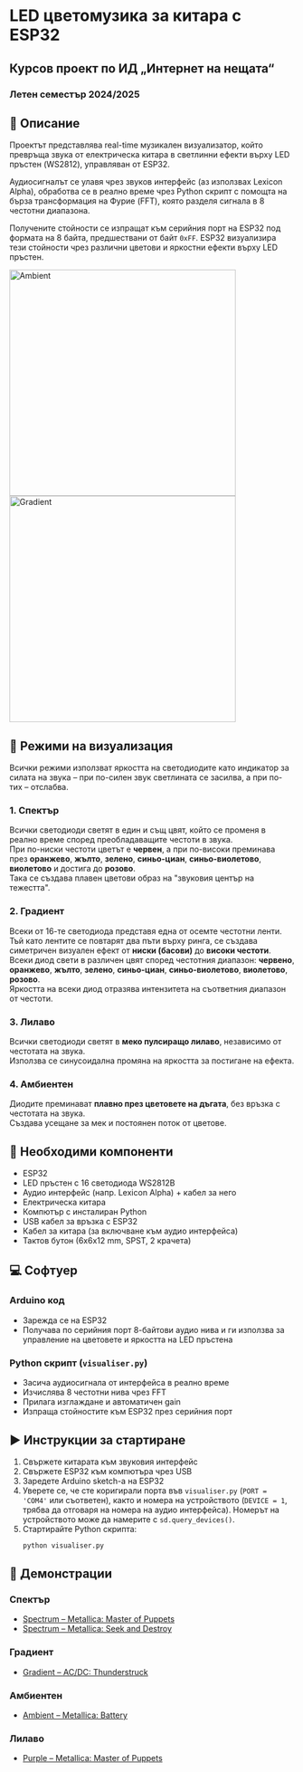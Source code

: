 # LED цветомузика за китара с ESP32

## Курсов проект по ИД „Интернет на нещата“
### Летен семестър 2024/2025

## 📝 Описание

Проектът представлява real-time музикален визуализатор, който превръща звука от електрическа китара в светлинни ефекти върху LED пръстен (WS2812), управляван от ESP32.

Аудиосигналът се улавя чрез звуков интерфейс (аз използвах Lexicon Alpha), обработва се в реално време чрез Python скрипт с помощта на бърза трансформация на Фурие (FFT), която разделя сигнала в 8 честотни диапазона.

Получените стойности се изпращат към серийния порт на ESP32 под формата на 8 байта, предшествани от байт `0xFF`. ESP32 визуализира тези стойности чрез различни цветови и яркостни ефекти върху LED пръстен.

<img src="./demo/ambient_battery.gif" alt="Ambient" width="400"/>
<img src="./demo/gradient_thunderstruck.gif" alt="Gradient" width="400"/>

## 🎨 Режими на визуализация

Всички режими използват яркостта на светодиодите като индикатор за силата на звука – при по-силен звук светлината се засилва, а при по-тих – отслабва.

### 1. Спектър

Всички светодиоди светят в един и същ цвят, който се променя в реално време според преобладаващите честоти в звука.  
При по-ниски честоти цветът е **червен**, а при по-високи преминава през **оранжево**, **жълто**, **зелено**, **синьо-циан**, **синьо-виолетово**, **виолетово** и достига до **розово**.  
Така се създава плавен цветови образ на "звуковия център на тежестта".

### 2. Градиент

Всеки от 16-те светодиода представя една от осемте честотни ленти.  
Тъй като лентите се повтарят два пъти върху ринга, се създава симетричен визуален ефект от **ниски (басови)** до **високи честоти**.  
Всеки диод свети в различен цвят според честотния диапазон: **червено**, **оранжево**, **жълто**, **зелено**, **синьо-циан**, **синьо-виолетово**, **виолетово**, **розово**.  
Яркостта на всеки диод отразява интензитета на съответния диапазон от честоти.

### 3. Лилаво

Всички светодиоди светят в **меко пулсиращо лилаво**, независимо от честотата на звука.  
Използва се синусоидална промяна на яркостта за постигане на ефекта.

### 4. Амбиентен

Диодите преминават **плавно през цветовете на дъгата**, без връзка с честотата на звука.  
Създава усещане за мек и постоянен поток от цветове.

## 🧰 Необходими компоненти

- ESP32  
- LED пръстен с 16 светодиода WS2812B  
- Аудио интерфейс (напр. Lexicon Alpha) + кабел за него
- Електрическа китара  
- Компютър с инсталиран Python  
- USB кабел за връзка с ESP32
- Кабел за китара (за включване към аудио интерфейса)
- Тактов бутон (6x6x12 mm, SPST, 2 крачета)

## 💻 Софтуер

### Arduino код

- Зарежда се на ESP32
- Получава по серийния порт 8-байтови аудио нива и ги използва за управление на цветовете и яркостта на LED пръстена

### Python скрипт (`visualiser.py`)

- Засича аудиосигнала от интерфейса в реално време
- Изчислява 8 честотни нива чрез FFT
- Прилага изглаждане и автоматичен gain
- Изпраща стойностите към ESP32 през серийния порт

## ▶️ Инструкции за стартиране

1. Свържете китарата към звуковия интерфейс
2. Свържете ESP32 към компютъра чрез USB
3. Заредете Arduino sketch-a на ESP32
4. Уверете се, че сте коригирали порта във `visualiser.py` (`PORT = 'COM4'` или съответен), както и номера на устройството
   (`DEVICE = 1`, трябва да отговаря на номера на аудио интерфейса). Номерът на устройството може да намерите с `sd.query_devices()`. 
6. Стартирайте Python скрипта:  
   ```bash
   python visualiser.py

## 🎥 Демонстрации

### Спектър
- [Spectrum – Metallica: Master of Puppets](https://youtube.com/shorts/BVgOfDK7fqA?feature=share)
- [Spectrum – Metallica: Seek and Destroy](https://youtube.com/shorts/0C-Kx5vLAIw?feature=share)

### Градиент
- [Gradient – AC/DC: Thunderstruck](https://youtube.com/shorts/J8xUsHB2Iu4?feature=share)

### Амбиентен
- [Ambient – Metallica: Battery](https://youtube.com/shorts/WQJKHOdP2EA?feature=share)

### Лилаво
- [Purple – Metallica: Master of Puppets](https://youtube.com/shorts/Mqm80zsDmSU?feature=share)

